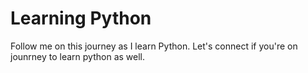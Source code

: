 # Learning Python

Follow me on this journey as I learn Python. Let's connect if you're on jounrney to learn python as well.
